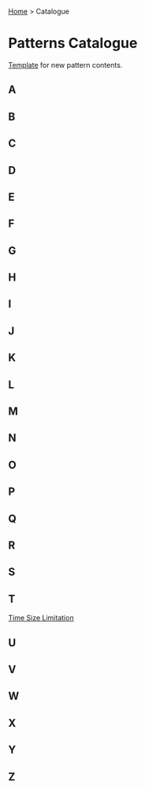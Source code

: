 [Home](README.md) > Catalogue
# Patterns Catalogue

[Template](catalogue/template.md) for new pattern contents.


## A

## B

## C

## D

## E

## F

## G

## H

## I

## J

## K

## L

## M

## N

## O

## P

## Q

## R

## S

## T
[Time Size Limitation](catalogue/Team_Size_Limitation.md)

## U

## V

## W

## X

## Y

## Z
